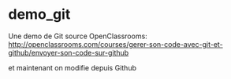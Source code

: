 # demo_git
Une demo de Git
source OpenClassrooms: http://openclassrooms.com/courses/gerer-son-code-avec-git-et-github/envoyer-son-code-sur-github

et maintenant on modifie depuis Github
